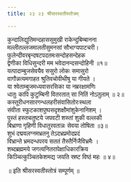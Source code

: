 ```yaml
---
title: २३ २३ श्रीसरस्वतीस्तोत्रम्

---
```

 कुन्दालिद्युतिमन्दहाससुमुखी राकेन्दुबिम्बानना  
मल्लीतल्लजमालतीसुमनसां सौभाग्यपाटचरी।  
फुलेन्दीवरबृन्दषटपदतमःसन्दोहसन्देहक  
द्वेणीका विधिसुन्दरी मम भवेदानन्दसन्दोहिनी ॥१॥  
यत्पादाम्बुजसेवयैव ससुरो लोकः समासुरो  
वागौन्नत्यमगाहत श्रुतिवचोवीथीषु या गीयते ।  
या श्वेताम्बुजमध्यवासरसिका या नम्ररक्षामणिः  
धातुः कापि कुटुम्बिनी वितरतात् सा नितिं नोऽतुलाम् ॥ २॥  
कस्तूरीधनसारगन्धलहरीसंवासितोरःस्थला  
संवीता स्फुटकाशपुष्पसदृशक्षौमांशुकेनानिशम् ।  
पुस्तं हस्तचतुष्टये जपवटी शस्तां शुकी वल्लकी  
बिभ्राणा गृहिणी विधातुरवतान्नः सेवया तोषिता ॥३॥  
शुभं दद्मवलग्नमभ्रतनु तेऽदभ्रप्रमोदप्रदं  
विभ्रान्ते भ्रमदन्धपरय सततं तैस्तैर्निजैविभ्रमैः ।  
शब्दब्रह्ममये जगत्यनितरापेक्षाधिकारक्रिय  
किञ्चित्कुञ्चितकेशमद्य जयति स्रष्ट विष्ठं महः ॥ ४॥  

॥ इति श्रीसरस्वतीस्तोत्रं सम्पूर्णम् ॥  